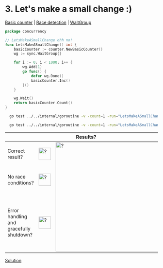 # 3. Let's make a small change :)

[Basic counter](counter/basic.md) | [Race detection](race/race.md) | [WaitGroup](../../internal/concurrency/sync/waitgroup/README.md)

```go
package concurrency

// LetsMakeASmallChange ohh no!
func LetsMakeASmallChange() int {
	basicCounter := counter.NewBasicCounter()
	wg := sync.WaitGroup{}

	for i := 0; i < 1000; i++ {
		wg.Add(1)
		go func() {
			defer wg.Done()
			basicCounter.Inc()
		}()
	}

	wg.Wait()
	return basicCounter.Count()
}
```

```bash
  go test ../../internal/goroutine -v -count=1 -run="LetsMakeASmallChange$" 
```

```bash
  go test ../../internal/goroutine -v -count=1 -run="LetsMakeASmallChange$" -race 
```

<table>
<thead> 
  <tr> 
    <th colspan="3">Results?</th> 
  </tr>
</thead>
<tbody>
  <tr>
    <td>Correct result?</td>
    <td><img height="40" src="../images/question.svg" width="40" alt="?"/></td>
    <td rowspan="3"><img height="360" src="https://media.giphy.com/media/jBncVXsbkjB8Nv5Igm/giphy.gif" width="360" alt="?"/></td>
  </tr> 
  <tr>
    <td>No race conditions?</td>
    <td><img height="40" src="../images/question.svg" width="40" alt="?"/></td> 
  </tr>
  <tr>
    <td>Error handling and gracefully shutdown?</td>
    <td><img height="40" src="../images/question.svg" width="40" alt="?"/></td>
  </tr>
</tbody>
</table> 

[Solution](example_3_solution.md)